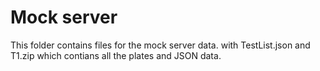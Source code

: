 # Mock server

This folder contains files for the mock server data. with TestList.json and T1.zip which contians all the plates and JSON data.